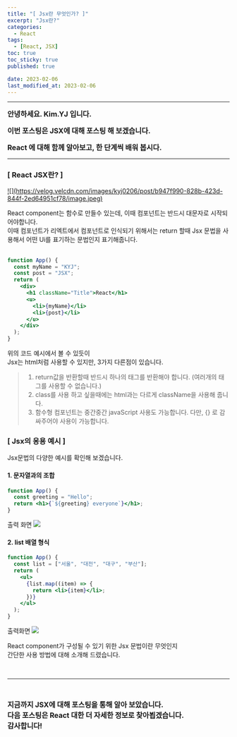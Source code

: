 ```yaml
---
title: "[ Jsx란 무엇인가? ]"
excerpt: "Jsx란?"
categories:
  - React
tags:
  - [React, JSX]
toc: true
toc_sticky: true
published: true

date: 2023-02-06
last_modified_at: 2023-02-06
---
```


---

<span style='font-size:1rem'>**안녕하세요. Kim.YJ 입니다.**</span>

<span style='font-size:1rem'>**이번 포스팅은 JSX에 대해 포스팅 해 보겠습니다.**</span>

<span style='font-size:1rem'>**React 에 대해 함께 알아보고, 한 단계씩 배워 봅시다.**</span>

---

### [ React JSX란? ] <br>

<a href="https://velog.velcdn.com/images/kyj0206/post/b947f990-828b-423d-844f-2ed64951cf78/image.jpeg">
![](https://velog.velcdn.com/images/kyj0206/post/b947f990-828b-423d-844f-2ed64951cf78/image.jpeg)
</a>

React component는 함수로 만들수 있는데, 이때 컴포넌트는 반드시 대문자로 시작되어야합니다. <br>
이때 컴포넌트가 리엑트에서 컴포넌트로 인식되기 위해서는 return 할때 Jsx 문법을 사용해서 어떤 Ui를 표기하는 문법인지 표기해줍니다.
<br><br>

```jsx
function App() {
  const myName = "KYJ";
  const post = "JSX";
  return (
    <div>
      <h1 className="Title">React</h1>
      <u>
        <li>{myName}</li>
        <li>{post}</li>
      </u>
    </div>
  );
}
```

위의 코드 예시에서 볼 수 있듯이<br>
Jsx는 html처럼 사용할 수 있지만, 3가지 다른점이 있습니다.

> 1. return값을 반환할때 반드시 하나의 태그를 반환해야 합니다. (여러개의 태그를 사용할 수 없습니다.)
> 2. class를 사용 하고 싶을때에는 html과는 다르게 className을 사용해 줍니다.
> 3. 함수형 컴포넌트는 중간중간 javaScript 사용도 가능합니다. 다만, {} 로 감싸주어야 사용이 가능합니다.

### [ Jsx의 응용 예시 ] <br/>

Jsx문법의 다양한 예시를 확인해 보겠습니다.

#### 1. 문자열과의 조합

```jsx
function App() {
  const greeting = "Hello";
  return <h1>{`${greeting} everyone`}</h1>;
}
```

출력 화면
<a href="https://velog.velcdn.com/images/kyj0206/post/9357da0b-82ce-41c8-89cb-0a26a45bf280/image.png">
![](https://velog.velcdn.com/images/kyj0206/post/9357da0b-82ce-41c8-89cb-0a26a45bf280/image.png)
</a>

#### 2. list 배열 형식

```jsx
function App() {
  const list = ["서울", "대전", "대구", "부산"];
  return (
    <ul>
      {list.map((item) => {
        return <li>{item}</li>;
      })}
    </ul>
  );
}
```

출력화면
<a href="https://velog.velcdn.com/images/kyj0206/post/df085af7-655f-46fd-b2a0-ce5c8c3b5bfe/image.png">
![](https://velog.velcdn.com/images/kyj0206/post/df085af7-655f-46fd-b2a0-ce5c8c3b5bfe/image.png)
</a>

React component가 구성될 수 있기 위한 Jsx 문법이란 무엇인지<br>
간단한 사용 방법에 대해 소개해 드렸습니다.

<br>

---

<br>

<span style='font-size:1rem'> **지금까지 JSX에 대해 포스팅을 통해 알아 보았습니다.** </span><br>
<span style='font-size:1rem'> **다음 포스팅은 React 대한 더 자세한 정보로 찾아뵙겠습니다.** </span><br>
<span style='font-size:1rem'> **감사합니다!** </span>

